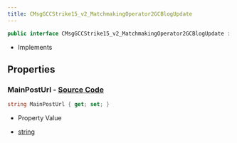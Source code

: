 ```yaml
---
title: CMsgGCCStrike15_v2_MatchmakingOperator2GCBlogUpdate
---
```


```csharp
public interface CMsgGCCStrike15_v2_MatchmakingOperator2GCBlogUpdate : ITypedProtobuf<CMsgGCCStrike15_v2_MatchmakingOperator2GCBlogUpdate>, INativeHandle
```

- Implements

## Properties

### **MainPostUrl** - [Source Code](https://github.com/swiftly-solution/swiftlys2/blob/main/managed/src/SwiftlyS2.Generated/Protobufs/Interfaces/CMsgGCCStrike15_v2_MatchmakingOperator2GCBlogUpdate.cs#L13)

```csharp
string MainPostUrl { get; set; }
```

- Property Value

- [string](https://learn.microsoft.com/dotnet/api/system.string)


